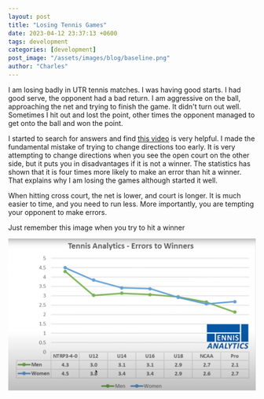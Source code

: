 ```yaml
---
layout: post
title: "Losing Tennis Games"
date: 2023-04-12 23:37:13 +0600
tags: development
categories: [development]
post_image: "/assets/images/blog/baseline.png"
author: "Charles"
---
```


<p>I am losing badly in UTR tennis matches. I was having good starts. I had good serve, the opponent had a bad return. I am aggressive on the ball, approaching the net and trying to finish the game. It didn't turn out well. Sometimes I hit out and lost the point, other times the opponent managed to get onto the ball and won the point. 
</p>
<p>I started to search for answers and find <a href="https://www.youtube.com/watch?v=yYkhkcrFeZk">this video</a> is very helpful. I made the fundamental mistake of trying to change directions too early. It is very attempting to change directions when you see the open court on the other side, but it puts you in disadvantages if it is not a winner. The statistics has shown that it is four times more likely to make an error than hit a winner. That explains why I am losing the games although started it well. 
</p>
<p>When hitting cross court, the net is lower, and court is longer. It is much easier to time, and you need to run less. More importantly, you are tempting your opponent to make errors. 
</p>
<div>
<p>Just remember this image when you try to hit a winner
</p>
<img align="center" src="/assets/images/blog/winner.png">
</div>